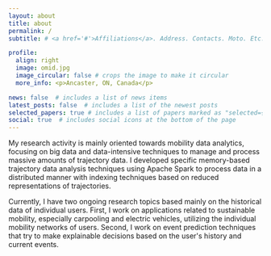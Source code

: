 ```yaml
---
layout: about
title: about
permalink: /
subtitle: # <a href='#'>Affiliations</a>. Address. Contacts. Moto. Etc.

profile:
  align: right
  image: omid.jpg
  image_circular: false # crops the image to make it circular
  more_info: <p>Ancaster, ON, Canada</p>

news: false  # includes a list of news items
latest_posts: false  # includes a list of the newest posts
selected_papers: true # includes a list of papers marked as "selected={true}"
social: true  # includes social icons at the bottom of the page
---
```


My research activity is mainly oriented towards mobility data analytics, focusing on big data and data-intensive techniques to manage and process massive amounts of trajectory data. I developed specific memory-based trajectory data analysis techniques using Apache Spark to process data in a distributed manner with indexing techniques based on reduced representations of trajectories.

Currently, I have two ongoing research topics based mainly on the historical data of individual users. First, I work on applications related to sustainable mobility, especially carpooling and electric vehicles, utilizing the individual mobility networks of users. Second, I work on event prediction techniques that try to make explainable decisions based on the user's history and current events.